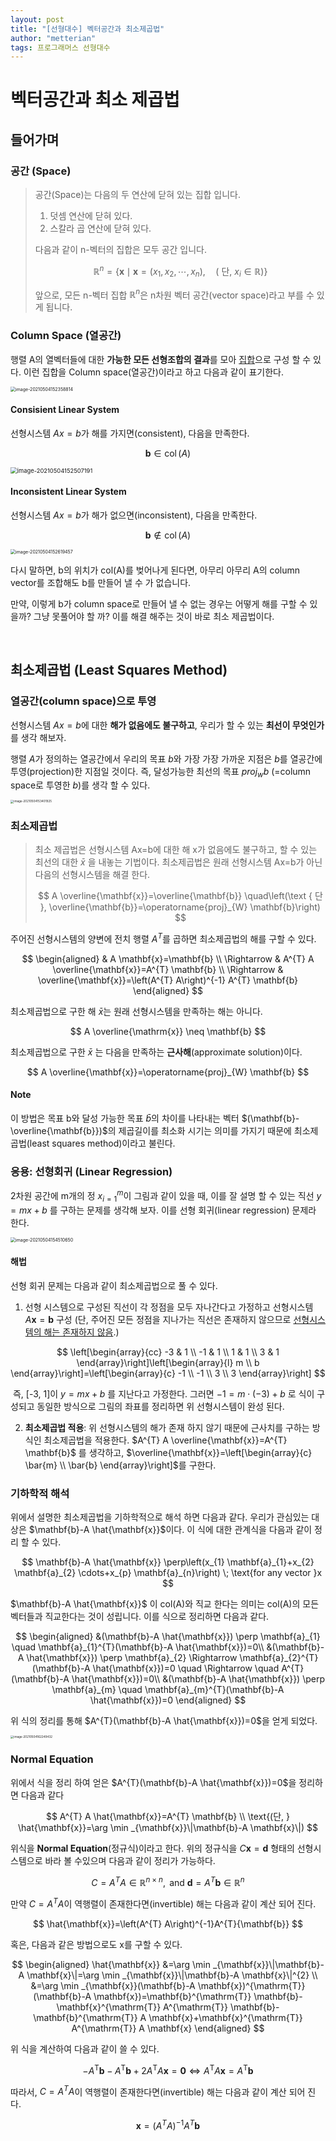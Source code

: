 ```yaml
---
layout: post
title: "[선형대수] 벡터공간과 최소제곱법"
author: "metterian"
tags: 프로그래머스 선형대수
---
```

# 벡터공간과 최소 제곱법

## 들어가며

### 공간 (Space)

>공간(Space)는 다음의 두 연산에 닫혀 있는 집합 입니다.
>
>1. 덧셈 연산에 닫혀 있다.
>2. 스칼라 곱 연산에 닫혀 있다.
>
>다음과 같이 n-벡터의 집합은 모두 공간 입니다.
>
>$$
>\mathbb{R}^{n}=\left\{\mathbf{x} \mid \mathbf{x}=\left(x_{1}, x_{2}, \cdots, x_{n}\right), \quad\left(\text { 단, } x_{i} \in \mathbb{R}\right)\right\}
>$$
>
>앞으로, 모든 n-벡터 집합 $\mathbb{R}^n$은 n차원 벡터 공간(vector space)라고 부를 수 있게 됩니다.

### Column Space (열공간)

행렬 A의 열벡터들에 대한 **가능한 모든 선형조합의 결과**를 모아 <u>집합</u>으로 구성 할 수 있다. 이런 집합을 Column space(열공간)이라고 하고 다음과 같이 표기한다.


<img src="https://tva1.sinaimg.cn/large/008i3skNgy1gq6dkbxeskj30je0fwdhk.jpg" alt="image-20210504152358814" style="zoom:50%;" />



#### Consisient Linear System

선형시스템 $Ax=b$가 해를 가지면(consistent), 다음을 만족한다.

$$
\mathbf{b} \in \operatorname{col}(A)
$$

<img src="https://tva1.sinaimg.cn/large/008i3skNgy1gq6n4pippbj30fg09awfm.jpg" alt="image-20210504152507191" style="zoom: 67%;" />

#### Inconsistent Linear System

선형시스템 $Ax=b$가 해가 없으면(inconsistent), 다음을 만족한다.

$$
\mathbf{b} \notin \operatorname{col}(A)
$$

<img src="https://tva1.sinaimg.cn/large/008i3skNgy1gq6dmrw3okj30dm0aeq42.jpg" alt="image-20210504152619457" style="zoom:50%;" />

다시 말하면, b의 위치가 col(A)를 벚어나게 된다면, 아무리 아무리 A의 column vector를 조합해도 b를 만들어 낼 수 가 없습니다.

만약, 이렇게 b가 column space로 만들어 낼 수 없는 경우는 어떻게 해를 구할 수 있을까? 그냥 못풀어야 할 까? 이를 해결 해주는 것이 바로 최소 제곱법이다.

<br>

## 최소제곱법 (Least Squares Method)

### 열공간(column space)으로 투영

선형시스템 $Ax=b$에 대한 **해가 없음에도 불구하고**, 우리가 할 수 있는 **최선이 무엇인가**를 생각 해보자.

행렬 $A$가 정의하는 열공간에서 우리의 목표 $b$와 가장 가장 가까운 지점은 $b$를 열공간에 투영(projection)한 지점일 것이다. 즉, 달성가능한 최선의 목표 $proj_wb$ (=column space로 투영한 $b$)를 생각 할 수 있다.

<img src="https://tva1.sinaimg.cn/large/008i3skNgy1gq6duskkr1j30ra0gygph.jpg" alt="image-20210504153401925" style="zoom: 33%;" />

<br>

### 최소제곱법

> 최소 제곱법은 선형시스템 Ax=b에 대한 해 x가 없음에도 불구하고, 할 수 있는 최선의 대한 $\bar{x}$ 을 내놓는 기법이다. 최소제곱법은 원래 선형시스템 Ax=b가 아닌 다음의 선형시스템을 해결 한다.
>
> $$
> A \overline{\mathbf{x}}=\overline{\mathbf{b}} \quad\left(\text { 단 }, \overline{\mathbf{b}}=\operatorname{proj}_{W} \mathbf{b}\right)
> $$

주어진 선형시스템의 양변에 전치 행렬 $A^T$를 곱하면 최소제곱법의 해를 구할 수 있다.

$$
\begin{aligned}
& A \mathbf{x}=\mathbf{b} \\
\Rightarrow & A^{T} A \overline{\mathbf{x}}=A^{T} \mathbf{b} \\
\Rightarrow & \overline{\mathbf{x}}=\left(A^{T} A\right)^{-1} A^{T} \mathbf{b}
\end{aligned}
$$

최소제곱법으로 구한 해 $\bar{x}$는 원래 선형시스템을 만족하는 해는 아니다.

$$
A \overline{\mathrm{x}} \neq \mathbf{b}
$$

최소제곱법으로 구한 $\bar{x}$ 는 다음을 만족하는 **근사해**(approximate solution)이다.

$$
A \overline{\mathbf{x}}=\operatorname{proj}_{W} \mathbf{b}
$$



#### Note

이 방법은 목표 b와 달성 가능한 목표 $\bar{b}$의 차이를 나타내는 벡터 $(\mathbf{b}-\overline{\mathbf{b}})$의 제곱길이를 최소화 시기는 의미를 가지기 때문에 최소제곱법(least squares method)이라고 불린다.



### 응용: 선형회귀 (Linear Regression)

2차원 공간에 m개의 정 $x_{i=1}^{m}$이 그림과 같이 있을 때, 이를 잘 설명 할 수 있는 직선 $y=m x+b$ 를 구하는 문제를 생각해 보자. 이를 선형 회귀(linear regression) 문제라 한다.

<img src="https://tva1.sinaimg.cn/large/008i3skNgy1gq6e6ds70nj30jk0dcgn7.jpg" alt="image-20210504154510650" style="zoom:50%;" />

#### 해법

선형 회귀 문제는 다음과 같이 최소제곱법으로 풀 수 있다.

1. 선형 시스템으로 구성된 직선이 각 정점을 모두 자나간다고 가정하고 선형시스템 $A \mathbf{x}=\mathbf{b}$ 구성 (단, 주어진 모든  정점을 지나가는 직선은 존재하지 않으므로 <u>선형시스템의 해는 존재하지 않음</u>.)

$$
\left[\begin{array}{cc}
-3 & 1 \\
-1 & 1 \\
1 & 1 \\
3 & 1
\end{array}\right]\left[\begin{array}{l}
m \\
b
\end{array}\right]=\left[\begin{array}{c}
-1 \\
-1 \\
3 \\
3
\end{array}\right]
$$

​	즉, [-3, 1]이 $y=m x+b$ 를 지난다고 가정한다. 그러면 $-1=m \cdot (-3)+b$ 로 식이 구성되고 동일한 방식으로 그림의 좌표를 정리하면 위 선형시스템이 완성 된다.

2. **최소제곱법 적용**: 위 선형시스템의 해가 존재 하지 않기 때문에 근사치를 구하는 방식인 최소제곱법을 적용한다. $A^{T} A \overline{\mathbf{x}}=A^{T} \mathbf{b}$ 를 생각하고, $\overline{\mathbf{x}}=\left[\begin{array}{c}
   \bar{m} \\
   \bar{b}
   \end{array}\right]$를 구한다.



### 기하학적 해석

위에서 설명한 최소제곱법을 기하학적으로 해석 하면 다음과 같다. 우리가 관심있는 대상은 $\mathbf{b}-A \hat{\mathbf{x}}$이다. 이 식에 대한 관계식을 다음과 같이 정리 할 수 있다.

$$
\mathbf{b}-A \hat{\mathbf{x}} \perp\left(x_{1} \mathbf{a}_{1}+x_{2} \mathbf{a}_{2} \cdots+x_{p} \mathbf{a}_{n}\right) \; \text{for any vector }x
$$

$\mathbf{b}-A \hat{\mathbf{x}}$ 이 col(A)와 직교 한다는 의미는 col(A)의 모든 벡터들과 직교한다는 것이 성립니다. 이를 식으로 정리하면 다음과 같다.

$$
\begin{aligned}
&(\mathbf{b}-A \hat{\mathbf{x}}) \perp \mathbf{a}_{1} \quad \mathbf{a}_{1}^{T}(\mathbf{b}-A \hat{\mathbf{x}})=0\\
&(\mathbf{b}-A \hat{\mathbf{x}}) \perp \mathbf{a}_{2} \Rightarrow \mathbf{a}_{2}^{T}(\mathbf{b}-A \hat{\mathbf{x}})=0 \quad \Rightarrow \quad A^{T}(\mathbf{b}-A \hat{\mathbf{x}})=0\\
&(\mathbf{b}-A \hat{\mathbf{x}}) \perp \mathbf{a}_{m} \quad \mathbf{a}_{m}^{T}(\mathbf{b}-A \hat{\mathbf{x}})=0
\end{aligned}
$$

위 식의 정리를 통해 $A^{T}(\mathbf{b}-A \hat{\mathbf{x}})=0$을 얻게 되었다.

<img src="https://tva1.sinaimg.cn/large/008i3skNgy1gq6f9k67a5j30qc0cedhg.jpg" alt="image-20210504162249432" style="zoom: 33%;" />

### Normal Equation

위에서 식을 정리 하여 얻은 $A^{T}(\mathbf{b}-A \hat{\mathbf{x}})=0$을 정리하면 다음과 같다

$$
A^{T} A \hat{\mathbf{x}}=A^{T} \mathbf{b} \\
\text{(단, } \hat{\mathbf{x}}=\arg \min _{\mathbf{x}}\|\mathbf{b}-A \mathbf{x}\|)
$$

위식을 **Normal Equation**(정규식)이라고 한다. 위의 정규식을 $C \mathbf{x}=\mathbf{d}$ 형태의 선형시스템으로 바라 볼 수있으며 다음과 같이 정리가 가능하다.

$$
C=A^{T} A \in \mathbb{R}^{n \times n}, \text { and } \mathbf{d}=A^{T} \mathbf{b} \in \mathbb{R}^{n}
$$

만약 $C=A^{T} A$이 역행렬이 존재한다면(invertible) 해는 다음과 같이 계산 되어 진다.

$$
\hat{\mathbf{x}}=\left(A^{T} A\right)^{-1}A^{T}{\mathbf{b}}
$$



혹은, 다음과 같은 방법으로도 x를 구할 수 있다.

$$
\begin{aligned}
\hat{\mathbf{x}} &=\arg \min _{\mathbf{x}}\|\mathbf{b}-A \mathbf{x}\|=\arg \min _{\mathbf{x}}\|\mathbf{b}-A \mathbf{x}\|^{2} \\
&=\arg \min _{\mathbf{x}}(\mathbf{b}-A \mathbf{x})^{\mathrm{T}}(\mathbf{b}-A \mathbf{x})=\mathbf{b}^{\mathrm{T}} \mathbf{b}-\mathbf{x}^{\mathrm{T}} A^{\mathrm{T}} \mathbf{b}-\mathbf{b}^{\mathrm{T}} A \mathbf{x}+\mathbf{x}^{\mathrm{T}} A^{\mathrm{T}} A \mathbf{x}
\end{aligned}
$$

위 식을 계산하여 다음과 같이 쓸 수 있다.

$$
-A^{\mathrm{T}} \mathbf{b}-A^{\mathrm{T}} \mathbf{b}+2 A^{\mathrm{T}} A \mathbf{x}=\mathbf{0} \Leftrightarrow A^{\mathrm{T}} A \mathbf{x}=A^{\mathrm{T}} \mathbf{b}
$$

따라서, $C=A^{T} A$이 역행렬이 존재한다면(invertible) 해는 다음과 같이 계산 되어 진다.

$$
\mathbf{x}=\left(A^{T} A\right)^{-1} A^{T} \mathbf{b}
$$

